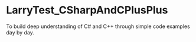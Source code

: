 # LarryTest_CSharpAndCPlusPlus
To build deep understanding of C# and C++ through simple code examples day by day.
